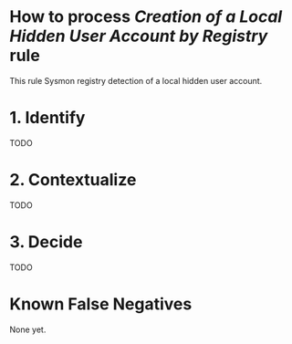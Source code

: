 # How to process *Creation of a Local Hidden User Account by Registry* rule
This rule Sysmon registry detection of a local hidden user account.

# 1. Identify
TODO

# 2. Contextualize
TODO

# 3. Decide
TODO

# Known False Negatives
None yet.
